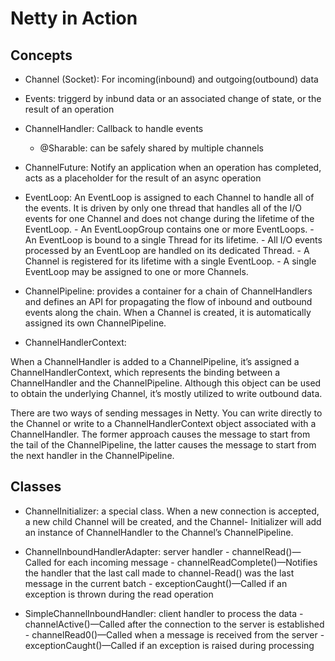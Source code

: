 # Netty in Action

## Concepts
- Channel (Socket): For incoming(inbound) and outgoing(outbound) data

- Events: triggerd by inbund data or an associated change of state, or the result of an operation

- ChannelHandler: Callback to handle events
     - @Sharable: can be safely shared by multiple channels

- ChannelFuture: Notify an application when an operation has completed, acts as a placeholder for the result of an async operation

- EventLoop:  An EventLoop is assigned to each Channel to handle all of the events. It is driven by only one thread that handles all of the I/O events for
one Channel and does not change during the lifetime of the EventLoop.
      - An EventLoopGroup contains one or more EventLoops.
      - An EventLoop is bound to a single Thread for its lifetime.
      - All I/O events processed by an EventLoop are handled on its dedicated Thread.
      - A Channel is registered for its lifetime with a single EventLoop.
      - A single EventLoop may be assigned to one or more Channels.

- ChannelPipeline: provides a container for a chain of ChannelHandlers and defines an API for propagating the flow of inbound and 
outbound events along the chain. When a Channel is created, it is automatically assigned its own ChannelPipeline.

- ChannelHandlerContext: 

When a ChannelHandler is added to a ChannelPipeline, it’s assigned a ChannelHandlerContext, which represents the binding 
between a ChannelHandler and the ChannelPipeline. Although this object can be used to obtain the underlying Channel,
it’s mostly utilized to write outbound data.

There are two ways of sending messages in Netty. You can write directly to the Channel or write to a ChannelHandlerContext object associated with a ChannelHandler. The former
approach causes the message to start from the tail of the ChannelPipeline, the latter causes the message to start from the next handler in the ChannelPipeline.

## Classes
- ChannelInitializer: a special class. When a new connection is accepted, a new child Channel will be created, and the Channel-
Initializer will add an instance of ChannelHandler to the Channel’s ChannelPipeline.

- ChannelInboundHandlerAdapter: server handler
      - channelRead()—Called for each incoming message
      - channelReadComplete()—Notifies the handler that the last call made to channel-Read() was the last message in the current batch
      - exceptionCaught()—Called if an exception is thrown during the read operation

- SimpleChannelInboundHandler<ByteBuf>: client handler to process the data
      - channelActive()—Called after the connection to the server is established
      - channelRead0()—Called when a message is received from the server
      - exceptionCaught()—Called if an exception is raised during processing
